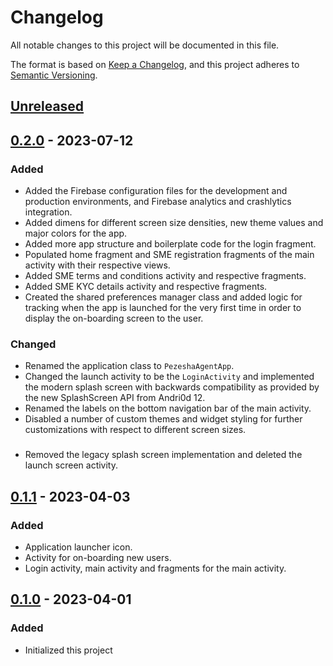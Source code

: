 # Changelog

All notable changes to this project will be documented in this file.

The format is based on [Keep a Changelog](https://keepachangelog.com/en/1.0.0/), and this project
adheres to [Semantic Versioning](https://semver.org/spec/v2.0.0.html).

## [Unreleased]

## [0.2.0] - 2023-07-12

### Added

- Added the Firebase configuration files for the development and production environments, and
  Firebase analytics and crashlytics integration.
- Added dimens for different screen size densities, new theme values and major colors for the app.
- Added more app structure and boilerplate code for the login fragment.
- Populated home fragment and SME registration fragments of the main activity with their respective
  views.
- Added SME terms and conditions activity and respective fragments.
- Added SME KYC details activity and respective fragments.
- Created the shared preferences manager class and added logic for tracking when the app is launched
  for the very first time in order to display the on-boarding screen to the user.

### Changed

- Renamed the application class to `PezeshaAgentApp`.
- Changed the launch activity to be the `LoginActivity` and implemented the modern splash screen
  with backwards compatibility as provided by the new SplashScreen API from Andri0d 12.
- Renamed the labels on the bottom navigation bar of the main activity.
- Disabled a number of custom themes and widget styling for further customizations with respect to
  different screen sizes.

###

- Removed the legacy splash screen implementation and deleted the launch screen activity.

## [0.1.1] - 2023-04-03

### Added

- Application launcher icon.
- Activity for on-boarding new users.
- Login activity, main activity and fragments for the main activity.

## [0.1.0] - 2023-04-01

### Added

- Initialized this project

[Unreleased]: https://bitbucket.org/pezeshaworld/pezesha-agent-android/branches/compare/develop..v0.2.0

[0.2.0]: https://bitbucket.org/pezeshaworld/pezesha-agent-android/branches/compare/v0.2.0..v0.1.1

[0.1.1]: https://bitbucket.org/pezeshaworld/pezesha-agent-android/branches/compare/v0.1.1..v0.1.0

[0.1.0]: https://bitbucket.org/pezeshaworld/pezesha-agent-android/commits/tag/v0.1.0
